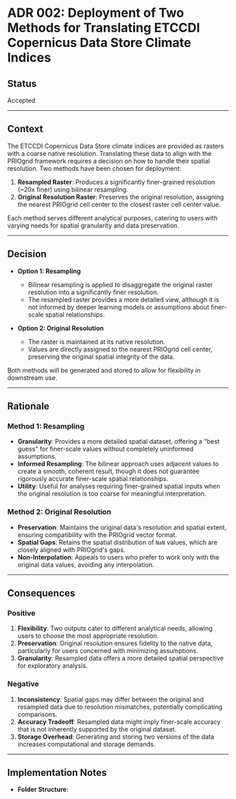 # ADR 002: Deployment of Two Methods for Translating ETCCDI Copernicus Data Store Climate Indices

## Status  
Accepted

---

## Context  
The ETCCDI Copernicus Data Store climate indices are provided as rasters with a coarse native resolution. Translating these data to align with the PRIOgrid framework requires a decision on how to handle their spatial resolution. Two methods have been chosen for deployment:  
1. **Resampled Raster**: Produces a significantly finer-grained resolution (~20x finer) using bilinear resampling.  
2. **Original Resolution Raster**: Preserves the original resolution, assigning the nearest PRIOgrid cell center to the closest raster cell center value.

Each method serves different analytical purposes, catering to users with varying needs for spatial granularity and data preservation.

---

## Decision  
- **Option 1: Resampling**  
  - Bilinear resampling is applied to disaggregate the original raster resolution into a significantly finer resolution.  
  - The resampled raster provides a more detailed view, although it is not informed by deeper learning models or assumptions about finer-scale spatial relationships.

- **Option 2: Original Resolution**  
  - The raster is maintained at its native resolution.  
  - Values are directly assigned to the nearest PRIOgrid cell center, preserving the original spatial integrity of the data.  

Both methods will be generated and stored to allow for flexibility in downstream use.

---

## Rationale  
### Method 1: Resampling  
- **Granularity**: Provides a more detailed spatial dataset, offering a "best guess" for finer-scale values without completely uninformed assumptions.  
- **Informed Resampling**: The bilinear approach uses adjacent values to create a smooth, coherent result, though it does not guarantee rigorously accurate finer-scale spatial relationships.  
- **Utility**: Useful for analyses requiring finer-grained spatial inputs when the original resolution is too coarse for meaningful interpretation.  

### Method 2: Original Resolution  
- **Preservation**: Maintains the original data's resolution and spatial extent, ensuring compatibility with the PRIOgrid vector format.  
- **Spatial Gaps**: Retains the spatial distribution of `NaN` values, which are closely aligned with PRIOgrid's gaps.  
- **Non-Interpolation**: Appeals to users who prefer to work only with the original data values, avoiding any interpolation.

---

## Consequences  
### Positive  
1. **Flexibility**: Two outputs cater to different analytical needs, allowing users to choose the most appropriate resolution.  
2. **Preservation**: Original resolution ensures fidelity to the native data, particularly for users concerned with minimizing assumptions.  
3. **Granularity**: Resampled data offers a more detailed spatial perspective for exploratory analysis.

### Negative  
1. **Inconsistency**: Spatial gaps may differ between the original and resampled data due to resolution mismatches, potentially complicating comparisons.  
2. **Accuracy Tradeoff**: Resampled data might imply finer-scale accuracy that is not inherently supported by the original dataset.  
3. **Storage Overhead**: Generating and storing two versions of the data increases computational and storage demands.

---

## Implementation Notes  
- **Folder Structure**: 
